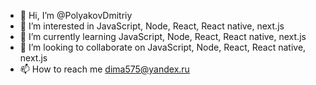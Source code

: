 - 👋 Hi, I’m @PolyakovDmitriy
- 👀 I’m interested in JavaScript, Node, React, React native, next.js
- 🌱 I’m currently learning JavaScript, Node, React, React native, next.js
- 💞️ I’m looking to collaborate on JavaScript, Node, React, React native, next.js
- 📫 How to reach me dima575@yandex.ru

<!---
PolyakovDmitriy-ru/PolyakovDmitriy-ru is a ✨ special ✨ repository because its `README.md` (this file) appears on your GitHub profile.
You can click the Preview link to take a look at your changes.
--->
